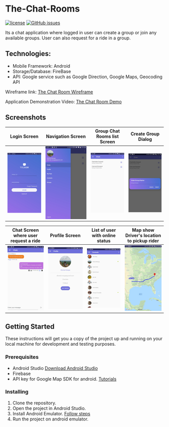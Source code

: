 # The-Chat-Rooms

[![license](https://img.shields.io/github/license/Dikshali/The-Chat-Rooms?style=flat-square)](https://github.com/Dikshali/The-Chat-Rooms/blob/master/LICENSE)
[![GitHub issues](https://img.shields.io/github/issues/Dikshali/The-Chat-Rooms?style=flat-square)](https://github.com/Dikshali/The-Chat-Rooms/issues)

Its a chat application where logged in user can create a group or join any available groups. User can also request for a ride in a group.

## **Technologies:**
* Mobile Framework: Android
* Storage/Database: FireBase
* API: Google service such as Google Direction, Google Maps, Geocoding API

Wireframe link: [The Chat Room Wireframe](https://xd.adobe.com/spec/6d6bdcb8-7eec-412a-4a8b-bb3f19662cce-1b5a/)

Application Demonstration Video: [The Chat Room Demo](https://youtu.be/C1hdzuxiKxg)

## Screenshots

Login Screen             |Navigation Screen             |Group Chat Rooms list Screen            |Create Group Dialog             |
:-------------------------:|:-------------------------:|:-------------------------:|:-------------------------:
![](Screenshot/Capture1.jpg)  |  ![](Screenshot/Capture2.jpg) |  ![](Screenshot/Capture3.jpg) |  ![](Screenshot/Capture4.jpg)

Chat Screen where user request a ride             |Profile Screen             |List of user with online status            |Map show Driver's location to pickup rider            |
:-------------------------:|:-------------------------:|:-------------------------:|:-------------------------:
![](Screenshot/Capture5.jpg)  |  ![](Screenshot/Capture7.jpg) |  ![](Screenshot/Capture8.jpg) |  ![](Screenshot/Capture9.jpg)

## Getting Started

These instructions will get you a copy of the project up and running on your local machine for development and testing purposes.

### Prerequisites
* Android Studio [Download Android Studio](https://developer.android.com/studio)
* Firebase
* API key for Google Map SDK for android. [Tutorials](https://developers.google.com/maps/documentation/android-sdk/intro) 

### Installing

1. Clone the repository.
2. Open the project in Android Studio.
3. Install Android Emulator. [Follow steps](https://developer.android.com/studio/run/emulator#install)
4. Run the project on android emulator.
